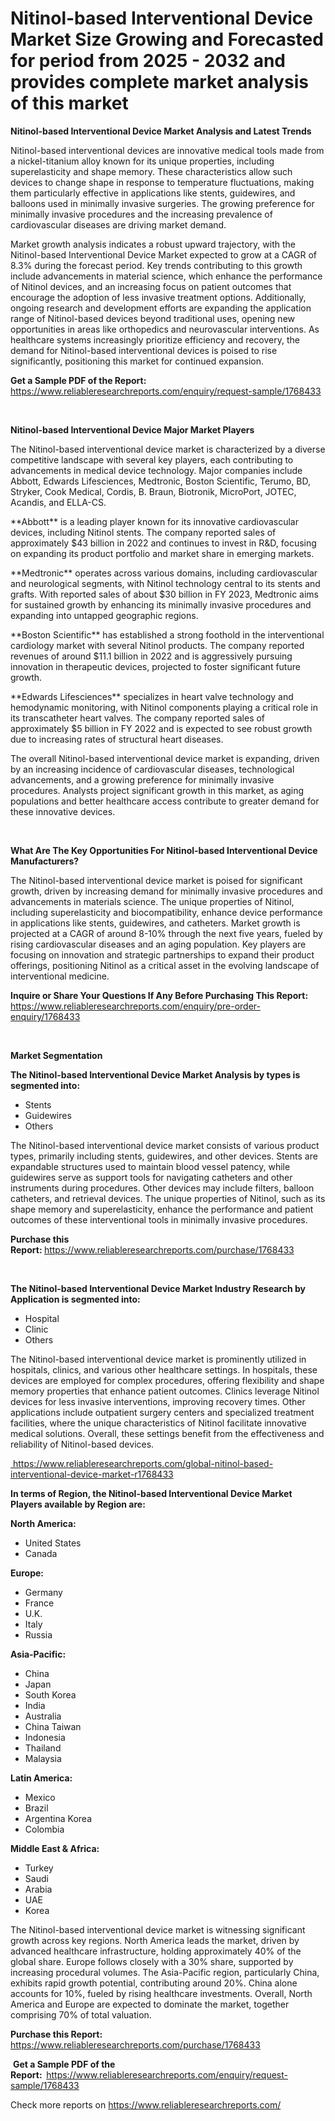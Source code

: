 <p><h1>Nitinol-based Interventional Device Market Size Growing and Forecasted for period from 2025 - 2032 and provides complete market analysis of this market</h1></p><p><strong>Nitinol-based Interventional Device Market Analysis and Latest Trends</strong></p>
<p><p>Nitinol-based interventional devices are innovative medical tools made from a nickel-titanium alloy known for its unique properties, including superelasticity and shape memory. These characteristics allow such devices to change shape in response to temperature fluctuations, making them particularly effective in applications like stents, guidewires, and balloons used in minimally invasive surgeries. The growing preference for minimally invasive procedures and the increasing prevalence of cardiovascular diseases are driving market demand.</p><p>Market growth analysis indicates a robust upward trajectory, with the Nitinol-based Interventional Device Market expected to grow at a CAGR of 8.3% during the forecast period. Key trends contributing to this growth include advancements in material science, which enhance the performance of Nitinol devices, and an increasing focus on patient outcomes that encourage the adoption of less invasive treatment options. Additionally, ongoing research and development efforts are expanding the application range of Nitinol-based devices beyond traditional uses, opening new opportunities in areas like orthopedics and neurovascular interventions. As healthcare systems increasingly prioritize efficiency and recovery, the demand for Nitinol-based interventional devices is poised to rise significantly, positioning this market for continued expansion.</p></p>
<p><strong>Get a Sample PDF of the Report:&nbsp;</strong> <a href="https://www.reliableresearchreports.com/enquiry/request-sample/1768433?utm_campaign=2991&utm_medium=2&utm_source=Github&utm_content=ia&utm_term=05032025&utm_id=nitinol-based-interventional-device">https://www.reliableresearchreports.com/enquiry/request-sample/1768433</a></p>
<p>&nbsp;</p>
<p><strong>Nitinol-based Interventional Device Major Market Players</strong></p>
<p><p>The Nitinol-based interventional device market is characterized by a diverse competitive landscape with several key players, each contributing to advancements in medical device technology. Major companies include Abbott, Edwards Lifesciences, Medtronic, Boston Scientific, Terumo, BD, Stryker, Cook Medical, Cordis, B. Braun, Biotronik, MicroPort, JOTEC, Acandis, and ELLA-CS.</p><p>**Abbott** is a leading player known for its innovative cardiovascular devices, including Nitinol stents. The company reported sales of approximately $43 billion in 2022 and continues to invest in R&D, focusing on expanding its product portfolio and market share in emerging markets.</p><p>**Medtronic** operates across various domains, including cardiovascular and neurological segments, with Nitinol technology central to its stents and grafts. With reported sales of about $30 billion in FY 2023, Medtronic aims for sustained growth by enhancing its minimally invasive procedures and expanding into untapped geographic regions.</p><p>**Boston Scientific** has established a strong foothold in the interventional cardiology market with several Nitinol products. The company reported revenues of around $11.1 billion in 2022 and is aggressively pursuing innovation in therapeutic devices, projected to foster significant future growth.</p><p>**Edwards Lifesciences** specializes in heart valve technology and hemodynamic monitoring, with Nitinol components playing a critical role in its transcatheter heart valves. The company reported sales of approximately $5 billion in FY 2022 and is expected to see robust growth due to increasing rates of structural heart diseases.</p><p>The overall Nitinol-based interventional device market is expanding, driven by an increasing incidence of cardiovascular diseases, technological advancements, and a growing preference for minimally invasive procedures. Analysts project significant growth in this market, as aging populations and better healthcare access contribute to greater demand for these innovative devices.</p></p>
<p>&nbsp;</p>
<p><strong>What Are The Key Opportunities For Nitinol-based Interventional Device Manufacturers?</strong></p>
<p><p>The Nitinol-based interventional device market is poised for significant growth, driven by increasing demand for minimally invasive procedures and advancements in materials science. The unique properties of Nitinol, including superelasticity and biocompatibility, enhance device performance in applications like stents, guidewires, and catheters. Market growth is projected at a CAGR of around 8-10% through the next five years, fueled by rising cardiovascular diseases and an aging population. Key players are focusing on innovation and strategic partnerships to expand their product offerings, positioning Nitinol as a critical asset in the evolving landscape of interventional medicine.</p></p>
<p><strong>Inquire or Share Your Questions If Any Before Purchasing This Report:</strong> <a href="https://www.reliableresearchreports.com/enquiry/pre-order-enquiry/1768433?utm_campaign=2991&utm_medium=2&utm_source=Github&utm_content=ia&utm_term=05032025&utm_id=nitinol-based-interventional-device">https://www.reliableresearchreports.com/enquiry/pre-order-enquiry/1768433</a></p>
<p>&nbsp;</p>
<p><strong>Market Segmentation</strong></p>
<p><strong>The Nitinol-based Interventional Device Market Analysis by types is segmented into:</strong></p>
<p><ul><li>Stents</li><li>Guidewires</li><li>Others</li></ul></p>
<p><p>The Nitinol-based interventional device market consists of various product types, primarily including stents, guidewires, and other devices. Stents are expandable structures used to maintain blood vessel patency, while guidewires serve as support tools for navigating catheters and other instruments during procedures. Other devices may include filters, balloon catheters, and retrieval devices. The unique properties of Nitinol, such as its shape memory and superelasticity, enhance the performance and patient outcomes of these interventional tools in minimally invasive procedures.</p></p>
<p><strong>Purchase this Report:&nbsp;</strong><a href="https://www.reliableresearchreports.com/purchase/1768433?utm_campaign=2991&utm_medium=2&utm_source=Github&utm_content=ia&utm_term=05032025&utm_id=nitinol-based-interventional-device">https://www.reliableresearchreports.com/purchase/1768433</a></p>
<p>&nbsp;</p>
<p><strong>The Nitinol-based Interventional Device Market Industry Research by Application is segmented into:</strong></p>
<p><ul><li>Hospital</li><li>Clinic</li><li>Others</li></ul></p>
<p><p>The Nitinol-based interventional device market is prominently utilized in hospitals, clinics, and various other healthcare settings. In hospitals, these devices are employed for complex procedures, offering flexibility and shape memory properties that enhance patient outcomes. Clinics leverage Nitinol devices for less invasive interventions, improving recovery times. Other applications include outpatient surgery centers and specialized treatment facilities, where the unique characteristics of Nitinol facilitate innovative medical solutions. Overall, these settings benefit from the effectiveness and reliability of Nitinol-based devices.</p></p>
<p><a href="https://www.reliableresearchreports.com/global-nitinol-based-interventional-device-market-r1768433?utm_campaign=2991&utm_medium=2&utm_source=Github&utm_content=ia&utm_term=05032025&utm_id=nitinol-based-interventional-device">&nbsp;https://www.reliableresearchreports.com/global-nitinol-based-interventional-device-market-r1768433</a></p>
<p><strong>In terms of Region, the Nitinol-based Interventional Device Market Players available by Region are:</strong></p>
<p>
    <p> <strong> North America: </strong>
        <ul>
            <li>United States</li>
            <li>Canada</li>
        </ul>
        </p> 
    <p> <strong> Europe: </strong>
        <ul>
            <li>Germany</li>
            <li>France</li>
            <li>U.K.</li>
            <li>Italy</li>
            <li>Russia</li>
        </ul>
        </p> 
    <p> <strong> Asia-Pacific: </strong>
        <ul>
            <li>China</li>
            <li>Japan</li>
            <li>South Korea</li>
            <li>India</li>
            <li>Australia</li>
            <li>China Taiwan</li>
            <li>Indonesia</li>
            <li>Thailand</li>
            <li>Malaysia</li>
        </ul>
        </p> 
    <p> <strong> Latin America: </strong>
        <ul>
            <li>Mexico</li>
            <li>Brazil</li>
            <li>Argentina Korea</li>
            <li>Colombia</li>
        </ul>
        </p> 
    <p> <strong> Middle East & Africa: </strong>
        <ul>
            <li>Turkey</li>
            <li>Saudi</li>
            <li>Arabia</li>
            <li>UAE</li>
            <li>Korea</li>
        </ul>
    </p>
    </p>
<p><p>The Nitinol-based interventional device market is witnessing significant growth across key regions. North America leads the market, driven by advanced healthcare infrastructure, holding approximately 40% of the global share. Europe follows closely with a 30% share, supported by increasing procedural volumes. The Asia-Pacific region, particularly China, exhibits rapid growth potential, contributing around 20%. China alone accounts for 10%, fueled by rising healthcare investments. Overall, North America and Europe are expected to dominate the market, together comprising 70% of total valuation.</p></p>
<p><strong>Purchase this Report: </strong><a href="https://www.reliableresearchreports.com/purchase/1768433?utm_campaign=2991&utm_medium=2&utm_source=Github&utm_content=ia&utm_term=05032025&utm_id=nitinol-based-interventional-device">https://www.reliableresearchreports.com/purchase/1768433</a></p>
<p>&nbsp;<strong>Get a Sample PDF of the Report:&nbsp;&nbsp;</strong><a href="https://www.reliableresearchreports.com/enquiry/request-sample/1768433?utm_campaign=2991&utm_medium=2&utm_source=Github&utm_content=ia&utm_term=05032025&utm_id=nitinol-based-interventional-device">https://www.reliableresearchreports.com/enquiry/request-sample/1768433</a></p>
<p><strong></strong></p>
<p>Check more reports on <a href="https://www.reliableresearchreports.com/?utm_campaign=2991&utm_medium=2&utm_source=Github&utm_content=ia&utm_term=05032025&utm_id=nitinol-based-interventional-device">https://www.reliableresearchreports.com/</a></p>